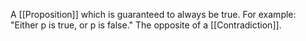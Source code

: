 A [[Proposition]] which is guaranteed to always be true.
For example: "Either p is true, or p is false."
The opposite of a [[Contradiction]].